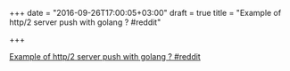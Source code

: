 +++
date = "2016-09-26T17:00:05+03:00"
draft = true
title = "Example of http/2 server push with golang ?  #reddit"

+++

<p><a href="https://t.co/dTGWDzzsaJ">Example of http/2 server push with golang ?  #reddit</a></p>
